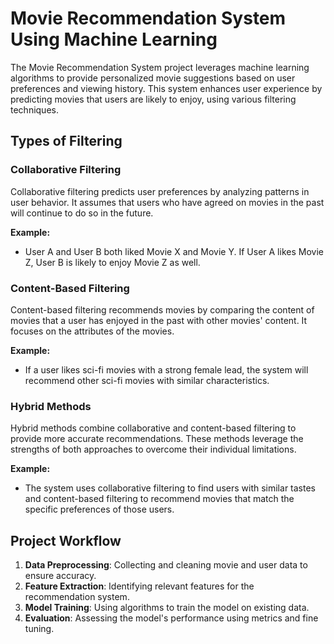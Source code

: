 # Movie Recommendation System Using Machine Learning

The Movie Recommendation System project leverages machine learning algorithms to provide personalized movie suggestions based on user preferences and viewing history. This system enhances user experience by predicting movies that users are likely to enjoy, using various filtering techniques.

## Types of Filtering

### Collaborative Filtering

Collaborative filtering predicts user preferences by analyzing patterns in user behavior. It assumes that users who have agreed on movies in the past will continue to do so in the future.

**Example:**
- User A and User B both liked Movie X and Movie Y. If User A likes Movie Z, User B is likely to enjoy Movie Z as well.

### Content-Based Filtering

Content-based filtering recommends movies by comparing the content of movies that a user has enjoyed in the past with other movies' content. It focuses on the attributes of the movies.

**Example:**
- If a user likes sci-fi movies with a strong female lead, the system will recommend other sci-fi movies with similar characteristics.

### Hybrid Methods

Hybrid methods combine collaborative and content-based filtering to provide more accurate recommendations. These methods leverage the strengths of both approaches to overcome their individual limitations.

**Example:**
- The system uses collaborative filtering to find users with similar tastes and content-based filtering to recommend movies that match the specific preferences of those users.

## Project Workflow

1. **Data Preprocessing**: Collecting and cleaning movie and user data to ensure accuracy.
2. **Feature Extraction**: Identifying relevant features for the recommendation system.
3. **Model Training**: Using algorithms to train the model on existing data.
4. **Evaluation**: Assessing the model's performance using metrics and fine tuning.
